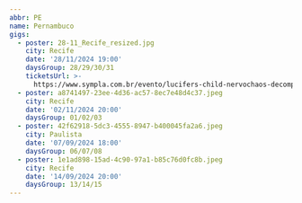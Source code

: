 ```yaml
---
abbr: PE
name: Pernambuco
gigs:
  - poster: 28-11_Recife_resized.jpg
    city: Recife
    date: '28/11/2024 19:00'
    daysGroup: 28/29/30/31
    ticketsUrl: >-
      https://www.sympla.com.br/evento/lucifers-child-nervochaos-decomposed-god-feretro-imflawed/2592088
  - poster: a8741497-23ee-4d36-ac57-8ec7e48d4c37.jpeg
    city: Recife
    date: '02/11/2024 20:00'
    daysGroup: 01/02/03
  - poster: 42f62918-5dc3-4555-8947-b400045fa2a6.jpeg
    city: Paulista
    date: '07/09/2024 18:00'
    daysGroup: 06/07/08
  - poster: 1e1ad898-15ad-4c90-97a1-b85c76d0fc8b.jpeg
    city: Recife
    date: '14/09/2024 20:00'
    daysGroup: 13/14/15
---
```



